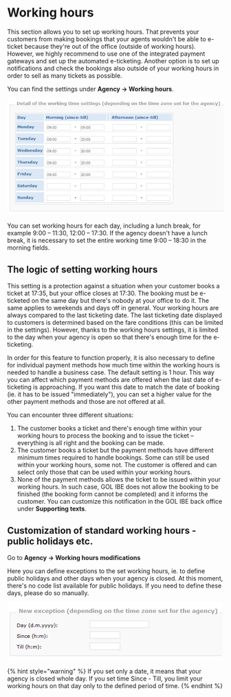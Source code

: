 # Working hours

This section allows you to set up working hours. That prevents your customers from making bookings that your agents wouldn't be able to e-ticket because they're out of the office \(outside of working hours\). However, we highly recommend to use one of the integrated payment gateways and set up the automated e-ticketing. Another option is to set up notifications and check the bookings also outside of your working hours in order to sell as many tickets as possible.

You can find the settings under **Agency -&gt; Working hours**.

![](../.gitbook/assets/image%20%2834%29.png)

You can set working hours for each day, including a lunch break, for example 9:00 – 11:30, 12:00 – 17:30. If the agency doesn't have a lunch break, it is necessary to set the entire working time 9:00 – 18:30 in the morning fields.

## The logic of setting working hours

This setting is a protection against a situation when your customer books a ticket at 17:35, but your office closes at 17:30. The booking must be e-ticketed on the same day but there's nobody at your office to do it. The same applies to weekends and days off in general. Your working hours are always compared to the last ticketing date. The last ticketing date displayed to customers is determined based on the fare conditions \(this can be limited in the settings\). However, thanks to the working hours settings, it is limited to the day when your agency is open so that there's enough time for the e-ticketing.

In order for this feature to function properly, it is also necessary to define for individual payment methods how much time within the working hours is needed to handle a business case. The default setting is 1 hour. This way you can affect which payment methods are offered when the last date of e-ticketing is approaching. If you want this date to match the date of booking \(ie. it has to be issued "immediately"\), you can set a higher value for the other payment methods and those are not offered at all.

You can encounter three different situations:

1. The customer books a ticket and there's enough time within your working hours to process the booking and to issue the ticket – everything is all right and the booking can be made.
2. The customer books a ticket but the payment methods have different minimum times required to handle bookings. Some can still be used within your working hours, some not. The customer is offered and can select only those that can be used within your working hours.
3. None of the payment methods allows the ticket to be issued within your working hours. In such case, GOL IBE does not allow the booking to be finished \(the booking form cannot be completed\) and it informs the customer. You can customize this notification in the GOL IBE back office under **Supporting texts**.

## Customization of standard working hours - public holidays etc.

Go to **Agency -&gt; Working hours modifications**

Here you can define exceptions to the set working hours, ie. to define public holidays and other days when your agency is closed. At this moment, there's no code list available for public holidays. If you need to define these days, please do so manually.

![](../.gitbook/assets/image%20%2856%29.png)

{% hint style="warning" %}
If you set only a date, it means that your agency is closed whole day. If you set time Since - Till, you limit your working hours on that day only to the defined period of time.
{% endhint %}

